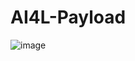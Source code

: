 # AI4L-Payload

![image](https://github.com/user-attachments/assets/ee4dec15-7eba-47ea-92b1-d759f2483701)
